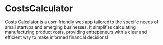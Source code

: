 # CostsCalculator
Costs Calculator is a user-friendly web app tailored to the specific needs of small startups and emerging businesses. It simplifies calculating manufacturing product costs, providing entrepeneurs with a clear and efficient way to make informed financial decisions!
